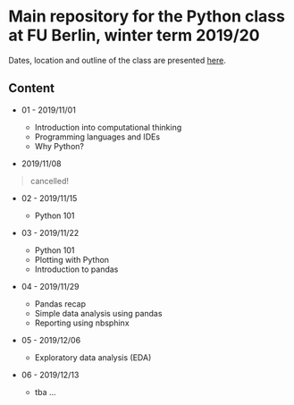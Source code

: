 # Main repository for the Python class at FU Berlin, winter term 2019/20

Dates, location and outline of the class are presented [here](https://www.fu-berlin.de/vv/de/lv/549631?m=348815&p=348375&pc=478016&sm=498562).

## Content

* 01 - 2019/11/01
  * Introduction into computational thinking
  * Programming languages and IDEs 
  * Why Python?

* 2019/11/08
> cancelled! 

* 02 - 2019/11/15
  * Python 101
  
* 03 - 2019/11/22
  * Python 101
  * Plotting with Python
  * Introduction to pandas
 
* 04 - 2019/11/29
  * Pandas recap
  * Simple data analysis using pandas
  * Reporting using nbsphinx 

* 05 - 2019/12/06
  * Exploratory data analysis (EDA) 
  
* 06 - 2019/12/13
  * tba
...

